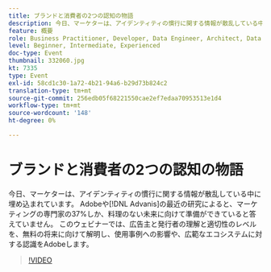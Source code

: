 ```yaml
---
title: ブランドと消費者の2つの認知の物語
description: 今日、マーケターは、アイデンティティの慣行に関する情報が散乱している中に埋め込まれています。 最近のAdobe・アドバンシスの調査によると、マーケティング専門家の37%しか、料理のない未来に向けて準備ができていると答えていません。 このウェビナーでは、広告主と発行者の理解と適切性のレベルを、無料の将来に向けて解明し、使用事例への影響や、広範なエコシステムに対する認識をAdobeします。
feature: 概要
role: Business Practitioner, Developer, Data Engineer, Architect, Data Architect, Administrator, Leader
level: Beginner, Intermediate, Experienced
doc-type: Event
thumbnail: 332060.jpg
kt: 7335
type: Event
exl-id: 58cd1c30-1a72-4b21-94a6-b29d73b824c2
translation-type: tm+mt
source-git-commit: 256edb05f68221550cae2ef7edaa70953513e1d4
workflow-type: tm+mt
source-wordcount: '148'
ht-degree: 0%

---
```


# ブランドと消費者の2つの認知の物語

今日、マーケターは、アイデンティティの慣行に関する情報が散乱している中に埋め込まれています。 Adobeや[!DNL Advanis]の最近の研究によると、マーケティングの専門家の37%しか、料理のない未来に向けて準備ができていると答えていません。 このウェビナーでは、広告主と発行者の理解と適切性のレベルを、無料の将来に向けて解明し、使用事例への影響や、広範なエコシステムに対する認識をAdobeします。

>[!VIDEO](https://video.tv.adobe.com/v/332060/?quality=12&learn=on)
